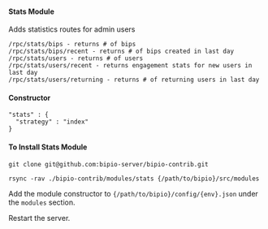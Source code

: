 #### Stats Module

  Adds statistics routes for admin users
 
    /rpc/stats/bips - returns # of bips
    /rpc/stats/bips/recent - returns # of bips created in last day
    /rpc/stats/users - returns # of users
    /rpc/stats/users/recent - returns engagement stats for new users in last day
    /rpc/stats/users/returning - returns # of returning users in last day

#### Constructor

 ```
 "stats" : {
   "strategy" : "index"
 }
 ```

#### To Install Stats Module

`git clone git@github.com:bipio-server/bipio-contrib.git`

`rsync -rav ./bipio-contrib/modules/stats {/path/to/bipio}/src/modules`

Add the module constructor to `{/path/to/bipio}/config/{env}.json` under the `modules` section.

Restart the server.
